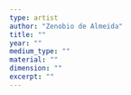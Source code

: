 ```yaml
---
type: artist
author: "Zenobio de Almeida"
title: ""
year: ""
medium_type: ""
material: ""
dimension: ""
excerpt: ""
---
```



